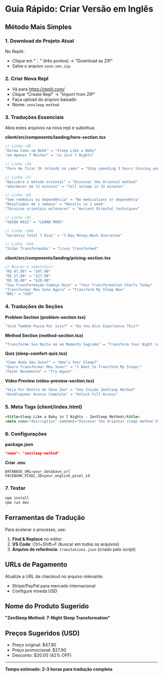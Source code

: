 # Guia Rápido: Criar Versão em Inglês

## Método Mais Simples

### 1. Download do Projeto Atual
No Replit:
- Clique em "⋮" (três pontos) → "Download as ZIP"
- Salve o arquivo `sono-zen.zip`

### 2. Criar Nova Repl
- Vá para https://replit.com/
- Clique "Create Repl" → "Import from ZIP"
- Faça upload do arquivo baixado
- Nome: `zensleep-method`

### 3. Traduções Essenciais
Abra estes arquivos na nova repl e substitua:

**client/src/components/landing/hero-section.tsx**
```typescript
// Linha ~46
"Durma Como um Bebê" → "Sleep Like a Baby"
"em Apenas 7 Noites" → "in Just 7 Nights"

// Linha ~54
"Pare de ficar 3h rolando na cama" → "Stop spending 3 hours tossing and turning"

// Linha ~57
"Descubra o método oriental" → "Discover the Oriental method"
"adormecer em 15 minutos" → "fall asleep in 15 minutes"

// Linha ~65
"Sem remédios ou dependência" → "No medications or dependency"
"Resultados em 1 semana" → "Results in 1 week"
"Técnicas orientais milenares" → "Ancient Oriental techniques"

// Linha ~91
"SAIBA MAIS" → "LEARN MORE"

// Linha ~100
"Garantia Total 7 Dias" → "7-Day Money-Back Guarantee"

// Linha ~104
"Vidas Transformadas" → "Lives Transformed"
```

**client/src/components/landing/pricing-section.tsx**
```typescript
// Buscar e substituir:
"R$ 47,90" → "$47.90"
"R$ 27,90" → "$27.90" 
"R$ 20,00" → "$20.00"
"Sua Transformação Começa Hoje" → "Your Transformation Starts Today"
"Transformar Meu Sono Agora" → "Transform My Sleep Now"
"BRL" → "USD"
```

### 4. Traduções de Seções

**Problem Section (problem-section.tsx)**
```typescript
"Você Também Passa Por Isso?" → "Do You Also Experience This?"
```

**Method Section (method-section.tsx)**
```typescript
"Transforme Sua Noite em um Momento Sagrado" → "Transform Your Night into a Sacred Moment"
```

**Quiz (sleep-comfort-quiz.tsx)**
```typescript
"Como Anda Seu Sono?" → "How's Your Sleep?"
"Quero Transformar Meu Sono!" → "I Want to Transform My Sleep!"
"Fazer Novamente" → "Try Again"
```

**Video Preview (video-preview-section.tsx)**
```typescript
"Veja Por Dentro do Sono Zen" → "See Inside ZenSleep Method"
"Desbloquear Acesso Completo" → "Unlock Full Access"
```

### 5. Meta Tags (client/index.html)
```html
<title>Sleep Like a Baby in 7 Nights - ZenSleep Method</title>
<meta name="description" content="Discover the Oriental sleep method that helps you fall asleep in 15 minutes. No medications needed - guaranteed results in 7 days." />
```

### 6. Configurações

**package.json**
```json
"name": "zensleep-method"
```

**Criar .env**
```
DATABASE_URL=your_database_url
FACEBOOK_PIXEL_ID=your_english_pixel_id
```

### 7. Testar
```bash
npm install
npm run dev
```

## Ferramentas de Tradução

Para acelerar o processo, use:

1. **Find & Replace** no editor
2. **VS Code**: Ctrl+Shift+F (buscar em todos os arquivos)
3. **Arquivo de referência**: `translations.json` (criado pelo script)

## URLs de Pagamento

Atualize a URL de checkout no arquivo relevante:
- Stripe/PayPal para mercado internacional
- Configure moeda USD

## Nome do Produto Sugerido

**"ZenSleep Method: 7-Night Sleep Transformation"**

## Preços Sugeridos (USD)

- Preço original: $47.90
- Preço promocional: $27.90  
- Desconto: $20.00 (42% OFF)

---

**Tempo estimado: 2-3 horas para tradução completa**